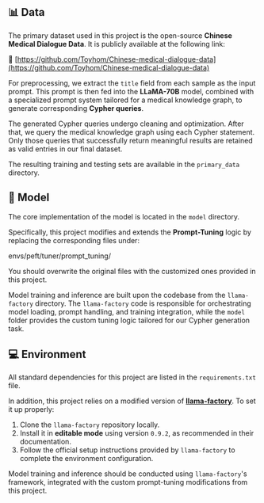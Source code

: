 ## 📊 Data

The primary dataset used in this project is the open-source **Chinese Medical Dialogue Data**. It is publicly available at the following link:

🔗 [https://github.com/Toyhom/Chinese-medical-dialogue-data](https://github.com/Toyhom/Chinese-medical-dialogue-data)

For preprocessing, we extract the `title` field from each sample as the input prompt. This prompt is then fed into the **LLaMA-70B** model, combined with a specialized prompt system tailored for a medical knowledge graph, to generate corresponding **Cypher queries**.

The generated Cypher queries undergo cleaning and optimization. After that, we query the medical knowledge graph using each Cypher statement. Only those queries that successfully return meaningful results are retained as valid entries in our final dataset.

The resulting training and testing sets are available in the `primary_data` directory.


## 🧠 Model

The core implementation of the model is located in the `model` directory.

Specifically, this project modifies and extends the **Prompt-Tuning** logic by replacing the corresponding files under:

envs/peft/tuner/prompt_tuning/

You should overwrite the original files with the customized ones provided in this project.

Model training and inference are built upon the codebase from the `llama-factory` directory. The `llama-factory` code is responsible for orchestrating model loading, prompt handling, and training integration, while the `model` folder provides the custom tuning logic tailored for our Cypher generation task.


## 💻 Environment

All standard dependencies for this project are listed in the `requirements.txt` file.

In addition, this project relies on a modified version of **[llama-factory](https://github.com/hiyouga/llama-factory)**. To set it up properly:

1. Clone the `llama-factory` repository locally.
2. Install it in **editable mode** using version `0.9.2`, as recommended in their documentation.
3. Follow the official setup instructions provided by `llama-factory` to complete the environment configuration.

Model training and inference should be conducted using `llama-factory`'s framework, integrated with the custom prompt-tuning modifications from this project.
